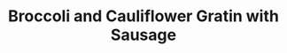 ---
layout: recipe
title: "Broccoli and Cauliflower Gratin with Sausage"
image: "broccoli-and-cauliflower-gratin-with-sausage.avif"
tags: keto

ingredients:
    - 1 leek
    - 1 yellow onion
    - 1 lb broccoli florets
    - 1/2 lb cauliflower florets
    - 1 lb sausage
    - butter
    - 2 tbsp Dijon
    - 1 cup sour cream
    - 1 1/2 cups cheddear cheese
    - 2 tsp thyme
    - salt
    - pepper

directions:
    - Preheat oven to 400F
    - Chop leek, onion, broccoli, cauliflower, and sausage into no larger than 1 inch slices
    - Fry everything up until you add some color and reduce the volume a bit
    - put into pan, mix mustard and sour cream together, then pour over veggies
    - add cheese on top
    - Bake for about 15 minutes
---